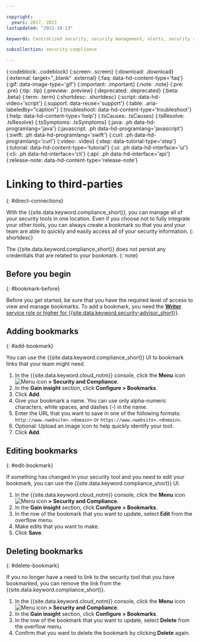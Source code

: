 ```yaml
---

copyright:
  years: 2017, 2021
lastupdated: "2021-10-13"

keywords: Centralized security, security management, alerts, security risk, insights, threat detection, bookmark

subcollection: security-compliance

---
```


{:codeblock: .codeblock}
{:screen: .screen}
{:download: .download}
{:external: target="_blank" .external}
{:faq: data-hd-content-type='faq'}
{:gif: data-image-type='gif'}
{:important: .important}
{:note: .note}
{:pre: .pre}
{:tip: .tip}
{:preview: .preview}
{:deprecated: .deprecated}
{:beta: .beta}
{:term: .term}
{:shortdesc: .shortdesc}
{:script: data-hd-video='script'}
{:support: data-reuse='support'}
{:table: .aria-labeledby="caption"}
{:troubleshoot: data-hd-content-type='troubleshoot'}
{:help: data-hd-content-type='help'}
{:tsCauses: .tsCauses}
{:tsResolve: .tsResolve}
{:tsSymptoms: .tsSymptoms}
{:java: .ph data-hd-programlang='java'}
{:javascript: .ph data-hd-programlang='javascript'}
{:swift: .ph data-hd-programlang='swift'}
{:curl: .ph data-hd-programlang='curl'}
{:video: .video}
{:step: data-tutorial-type='step'}
{:tutorial: data-hd-content-type='tutorial'}
{:ui: .ph data-hd-interface='ui'}
{:cli: .ph data-hd-interface='cli'}
{:api: .ph data-hd-interface='api'}
{:release-note: data-hd-content-type='release-note'}


# Linking to third-parties
{: #direct-connections}

With the {{site.data.keyword.compliance_short}}, you can manage all of your security tools in one location. Even if you choose not to fully integrate your other tools, you can always create a bookmark so that you and your team are able to quickly and easily access all of your security information.
{: shortdesc}

The {{site.data.keyword.compliance_short}} does not persist any credentials that are related to your bookmark.
{: note}

## Before you begin
{: #bookmark-before}

Before you get started, be sure that you have the required level of access to view and manage bookmarks. To add a bookmark, you need the [**Writer** service role or higher for {{site.data.keyword.security-advisor_short}}](/docs/security-compliance?topic=security-compliance-access-management).



## Adding bookmarks
{: #add-bookmark}

You can use the {{site.data.keyword.compliance_short}} UI to bookmark links that your team might need.

1. In the {{site.data.keyword.cloud_notm}} console, click the **Menu** icon ![Menu icon](../icons/icon_hamburger.svg) **> Security and Compliance**.
2. In the **Gain insight** section, click **Configure > Bookmarks**.
3. Click **Add**.
4. Give your bookmark a name. You can use only alpha-numeric characters, white spaces, and dashes (-) in the name.
5. Enter the URL that you want to save in one of the following formats: `http://www.<website>.<domain>` or `https://www.<website>.<domain>`.
6. Optional: Upload an image icon to help quickly identify your tool.
7. Click **Add**.


## Editing bookmarks
{: #edit-bookmark}

If something has changed in your security tool and you need to edit your bookmark, you can use the {{site.data.keyword.compliance_short}} UI.

1. In the {{site.data.keyword.cloud_notm}} console, click the **Menu** icon ![Menu icon](../icons/icon_hamburger.svg) **> Security and Compliance**.
2. In the **Gain insight** section, click **Configure > Bookmarks**.
3. In the row of the bookmark that you want to update, select **Edit** from the overflow menu.
4. Make edits that you want to make.
5. Click **Save**.


## Deleting bookmarks
{: #delete-bookmark}

If you no longer have a need to link to the security tool that you have bookmarked, you can remove the link from the {{site.data.keyword.compliance_short}}.

1. In the {{site.data.keyword.cloud_notm}} console, click the **Menu** icon ![Menu icon](../icons/icon_hamburger.svg) **> Security and Compliance**.
2. In the **Gain insight** section, click **Configure > Bookmarks**.
3. In the row of the bookmark that you want to update, select **Delete** from the overflow menu.
4. Confirm that you want to delete the bookmark by clicking **Delete** again.

